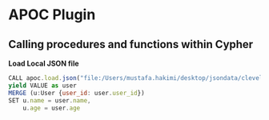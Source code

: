 # APOC Plugin

## Calling procedures and functions within Cypher

__Load Local JSON file__
```javascript
CALL apoc.load.json("file:/Users/mustafa.hakimi/desktop/jsondata/cleveland/virkdata/user_virk.json") 
yield VALUE as user
MERGE (u:User {user_id: user.user_id})
SET u.name = user.name,
    u.age = user.age
```